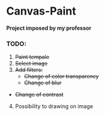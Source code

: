 # Canvas-Paint

**Project imposed by my professor**

### TODO:
1. ~~Paint tempale~~
2. ~~Select image~~
3.  ~~Add filters:~~
	- ~~Change of color transparency~~
	- ~~Change of blur~~
  - ~~Change of contrast~~
4. Possibility to drawing on image
